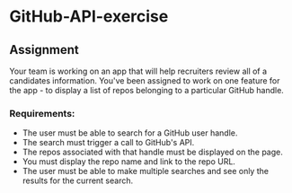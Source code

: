 # GitHub-API-exercise
## Assignment
Your team is working on an app that will help recruiters review all of a candidates information. You've been assigned to work on one feature for the app - to display a list of repos belonging to a particular GitHub handle.
### Requirements:
* The user must be able to search for a GitHub user handle.
* The search must trigger a call to GitHub's API.
* The repos associated with that handle must be displayed on the page.
* You must display the repo name and link to the repo URL.
* The user must be able to make multiple searches and see only the results for the current search.
